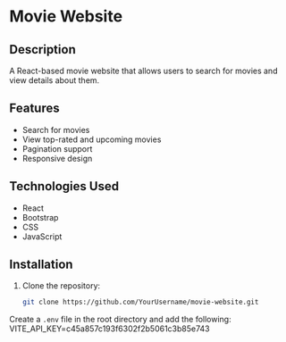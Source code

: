 # Movie Website

## Description
A React-based movie website that allows users to search for movies and view details about them.

## Features
- Search for movies
- View top-rated and upcoming movies
- Pagination support
- Responsive design

## Technologies Used
- React
- Bootstrap
- CSS
- JavaScript

## Installation
1. Clone the repository:
   ```bash
   git clone https://github.com/YourUsername/movie-website.git

Create a `.env` file in the root directory and add the following:
VITE_API_KEY=c45a857c193f6302f2b5061c3b85e743
